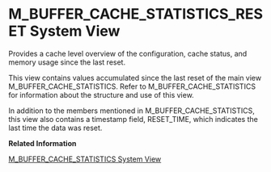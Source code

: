 <!-- loio1d8ef9ae7a604ccca3798ecb902d4732 -->

# M\_BUFFER\_CACHE\_STATISTICS\_RESET System View

Provides a cache level overview of the configuration, cache status, and memory usage since the last reset.



This view contains values accumulated since the last reset of the main view M\_BUFFER\_CACHE\_STATISTICS. Refer to M\_BUFFER\_CACHE\_STATISTICS for information about the structure and use of this view.

In addition to the members mentioned in M\_BUFFER\_CACHE\_STATISTICS, this view also contains a timestamp field, RESET\_TIME, which indicates the last time the data was reset.

**Related Information**  


[M\_BUFFER\_CACHE\_STATISTICS System View](m-buffer-cache-statistics-system-view-67939bc.md "Provides a cache level overview of the configuration, cache status, and memory usage.")

